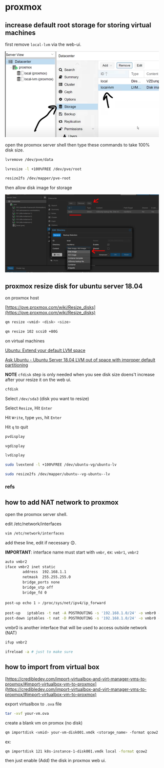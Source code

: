 # proxmox

## increase default root storage for storing virtual machines

first remove `local-lvm` via the web-ui.

![./imgs/remove-local-lvm-via-web-ui.png](./imgs/remove-local-lvm-via-web-ui.png)

open the proxmox server shell then type these commands to take 100% disk size.

```bash
lvremove /dev/pve/data
```

```bash
lvresize -l +100%FREE /dev/pve/root
```

```bash
resize2fs /dev/mapper/pve-root
```

then allow disk image for storage

![./imgs/allow-disk-image-for-storage.png](./imgs/allow-disk-image-for-storage.png)

## proxmox resize disk for ubuntu server 18.04

on proxmox host

[https://pve.proxmox.com/wiki/Resize_disks](https://pve.proxmox.com/wiki/Resize_disks)

```bash
qm resize <vmid> <disk> <size>
```

```bash
qm resize 102 scsi0 +80G
```

on virtual machines

[Ubuntu: Extend your default LVM space](https://packetpushers.net/ubuntu-extend-your-default-lvm-space/)

[Ask Ubuntu - Ubuntu Server 18.04 LVM out of space with improper default partitioning](https://askubuntu.com/questions/1106795/ubuntu-server-18-04-lvm-out-of-space-with-improper-default-partitioning)

**NOTE** `cfdisk` step is only needed when you see disk size doens't increase after your resize it on the web ui.

```bash
cfdisk
```

Select `/dev/sda3` (disk you want to resize)

Select `Resize`, Hit `Enter`

Hit `Write`, type `yes`, hit `Enter`

Hit `q` to quit

```bash
pvdisplay
```

```bash
vgdisplay
```

```bash
lvdisplay
```

```bash
sudo lvextend -l +100%FREE /dev/ubuntu-vg/ubuntu-lv
```

```bash
sudo resize2fs /dev/mapper/ubuntu--vg-ubuntu--lv
```

### refs

## how to add NAT network to proxmox

open the proxmox server shell.

edit /etc/network/interfaces

```bash
vim /etc/network/interfaces
```

add these line, edit if necessary 😊.

**IMPORTANT**: interface name must start with `vmbr`, ex: `vmbr1`, `vmbr2`

```bash
auto vmbr2
iface vmbr2 inet static
        address  192.168.1.1
        netmask  255.255.255.0
        bridge_ports none
        bridge_stp off
        bridge_fd 0
 
post-up echo 1 > /proc/sys/net/ipv4/ip_forward

post-up   iptables -t nat -A POSTROUTING -s '192.168.1.0/24' -o vmbr0 -j MASQUERADE
post-down iptables -t nat -D POSTROUTING -s '192.168.1.0/24' -o vmbr0 -j MASQUERADE
```

vmbr0 is another interface that will be used to access outside network (NAT)

```bash
ifup vmbr2
```

```bash
ifreload -a # just to make sure
```

## how to import from virtual box

[https://credibledev.com/import-virtualbox-and-virt-manager-vms-to-proxmox/#import-virtualbox-vm-to-proxmox](https://credibledev.com/import-virtualbox-and-virt-manager-vms-to-proxmox/#import-virtualbox-vm-to-proxmox)

export virtualbox to `.ova` file

```bash
tar -xvf your-vm.ova
```

create a blank vm on promox (no disk)

```bash
qm importdisk <vmid> your-vm-disk001.vmdk <storage_name> -format qcow2
```

ex:

```bash
qm importdisk 121 k8s-instance-1-disk001.vmdk local -format qcow2
```

then just enable (Add) the disk in proxmox web ui.
